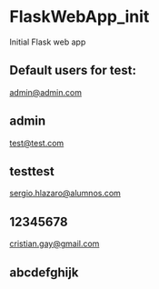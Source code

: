 # FlaskWebApp_init
Initial Flask web app

## Default users for test:

admin@admin.com

admin
-------------------------
test@test.com

testtest
-------------------------
sergio.hlazaro@alumnos.com

12345678
-------------------------
cristian.gay@gmail.com

abcdefghijk
-------------------------